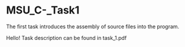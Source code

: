# MSU_C-_Task1
The first task introduces the assembly of source files into the program.

Hello! Task description can be found in task_1.pdf
